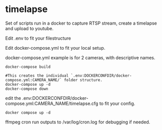 # timelapse
Set of scripts run in a docker to capture RTSP stream, create a timelapse and upload to youtube.


Edit .env to fit your filestructure

Edit docker-compose.yml to fit your local setup.

docker-compose.yml example is for 2 cameras, with descriptive names.

```code
docker-compose build

#This creates the individual `.env:DOCKERCONFDIR/docker-compose.yml:CAMERA_NAME/` folder structure.
docker-compose up -d
docker-compose down
```
edit the .env:DOCKERCONFDIR/docker-compose.yml:CAMERA_NAME/timelapse.cfg to fit your config.

```code
docker compose up -d
```

ffmpeg cron run outputs to /var/log/cron.log for debugging if needed.
